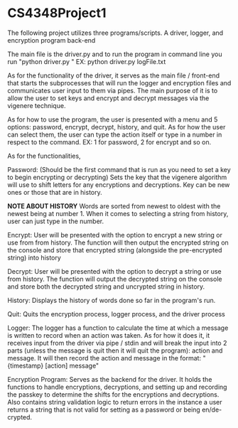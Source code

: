 # CS4348Project1
 
The following project utilizes three programs/scripts. A driver, logger, and encryption program back-end

The main file is the driver.py and to run the program in command line you run "python driver.py <name of log file>" EX: python driver.py logFile.txt

As for the functionality of the driver, it serves as the main file / front-end that starts the subprocesses that will run the logger and encryption files and communicates user input to them via pipes. The main purpose of it is to allow the user to set keys and encrypt and decrypt messages via the vigenere technique.

As for how to use the program, the user is presented with a menu and 5 options: password, encrypt, decrypt, history, and quit. As for how the user can select them, the user can type the action itself or type in a number in respect to the command. EX: 1 for password, 2 for encrypt and so on.

As for the functionalities,

Password: (Should be the first command that is run as you need to set a key to begin encrypting or decrypting) Sets the key that the vigenere algorithm will use to shift letters for any encryptions and decryptions. Key can be new ones or those that are in history.

**NOTE ABOUT HISTORY** Words are sorted from newest to oldest with the newest being at number 1. When it comes to selecting a string from history, user can just type in the number.

Encrypt: User will be presented with the option to encrypt a new string or use from from history. The function will then output the encrypted string on the console and store that encrypted string (alongside the pre-encrypted string) into history

Decrypt: User will be presented with the option to decrypt a string or use from history. The function will output the decrypted string on the console and store both the decrypted string and uncrypted string in history.

History: Displays the history of words done so far in the program's run.

Quit: Quits the encryption process, logger process, and the driver process


Logger:
The logger has a function to calculate the time at which a message is written to record when an action was taken. As for how it does it, it receives input from the driver via pipe / stdin and will break the input into 2 parts (unless the message is quit then it will quit the program): action and message. It will then record the action and message in the format: "{timestamp} [action] message"

Encryption Program:
Serves as the backend for the driver. It holds the functions to handle encryptions, decryptions, and setting up and recording the passkey to determine the shifts for the encryptions and decryptions. Also contains string validation logic to return errors in the instance a user returns a string that is not valid for setting as a password or being en/de-crypted.
